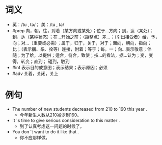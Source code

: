# 词义
- 英：/tu , tə/； 美：/tu , tə/
- #prep 向，朝，往，对着（某方向或某处）；位于…方向；到，达（某处）；到，达（某种状态）；在…开始之前；（距整点）差…；（引出接受者）给，予，向；对…（重要或必需）；属于，归于，关于，对于；面向，朝向，指向；比；（表示捆、系、拴等）连接，附着；等于；每，一；向…表示敬意；伴随；为了给，以提供；适合，符合，致使；按…的看法，据…认为；变，变得，转变；直到； 碰到，触到
- #inf 表示目的或意图；表示结果；表示原因；必须
- #adv 关着，关闭，关上
# 例句
- The number of new students decreased from 210 to 160 this year .
	- 今年新生人数从210减少到160。
- It 's time to give serious consideration to this matter .
	- 到了认真考虑这一问题的时候了。
- You don 't want to do it like that .
	- 你不应那样做。

